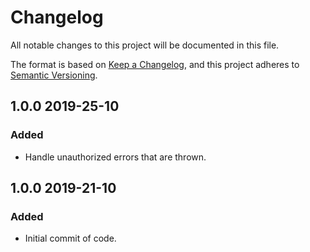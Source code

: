 # Changelog

All notable changes to this project will be documented in this file.

The format is based on [Keep a Changelog](https://keepachangelog.com/en/1.0.0/),
and this project adheres to [Semantic Versioning](https://semver.org/spec/v2.0.0.html).

## 1.0.0 2019-25-10

### Added

- Handle unauthorized errors that are thrown.

## 1.0.0 2019-21-10

### Added

- Initial commit of code. 